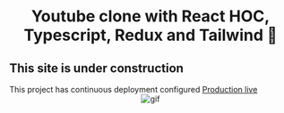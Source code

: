 <div id="header" align="center">
  <h1>
    Youtube clone with React HOC, Typescript, Redux and Tailwind 🚀
  </h1>
</div>
<div>
  <h2>This site is under construction</h2>
  <span>This project has continuous deployment configured</span>
  <a href="https://wiktorkoscielny-youtube-clone.netlify.app" rel="external" target="_blank">Production live</a>
</div> 
<div id="footer" align="center">
      <img src="https://media.giphy.com/media/JIX9t2j0ZTN9S/giphy.gif" alt="gif" />
</div>
